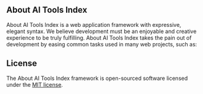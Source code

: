 
## About AI Tools Index

About AI Tools Index is a web application framework with expressive, elegant syntax. We believe development must be an enjoyable and creative experience to be truly fulfilling. About AI Tools Index takes the pain out of development by easing common tasks used in many web projects, such as:

## License

The About AI Tools Index framework is open-sourced software licensed under the [MIT license](https://opensource.org/licenses/MIT).
